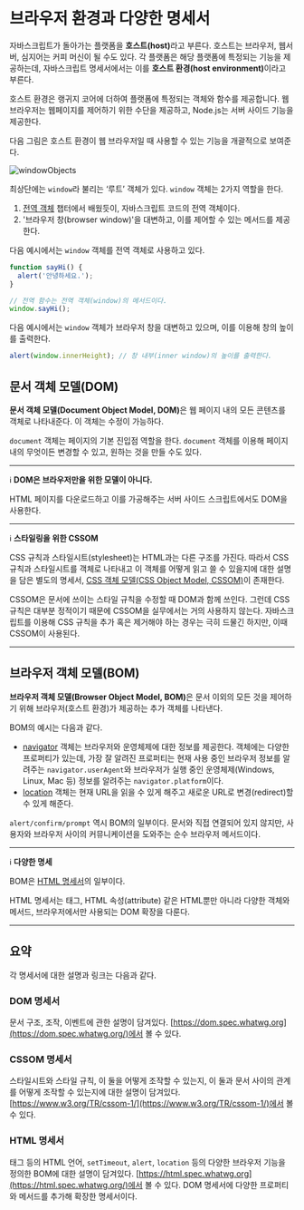 # 브라우저 환경과 다양한 명세서
자바스크립트가 돌아가는 플랫폼을 <strong>호스트(host)</strong>라고 부른다. 호스트는 브라우저, 웹서버, 심지어는 커피 머신이 될 수도 있다. 각 플랫폼은 해당 플랫폼에 특정되는 기능을 제공하는데, 자바스크립트 명세서에서는 이를 <strong>호스트 환경(host environment)</strong>이라고 부른다.

호스트 환경은 랭귀지 코어에 더하여 플랫폼에 특정되는 객체와 함수를 제공합니다. 웹브라우저는 웹페이지를 제어하기 위한 수단을 제공하고, Node.js는 서버 사이드 기능을 제공한다.

다음 그림은 호스트 환경이 웹 브라우저일 때 사용할 수 있는 기능을 개괄적으로 보여준다.

![windowObjects](https://user-images.githubusercontent.com/95019875/167281150-03900408-a9c5-4d76-8cba-d7d7b893dd2c.svg)

최상단에는  `window`라 불리는 ‘루트’ 객체가 있다.  `window`  객체는 2가지 역할을 한다.
1.  [전역 객체](https://github.com/autroshot/studyroom/blob/main/01-javascript/01-%EC%BD%94%EC%96%B4%20%EC%9E%90%EB%B0%94%EC%8A%A4%ED%81%AC%EB%A6%BD%ED%8A%B8/06-%ED%95%A8%EC%88%98%20%EC%8B%AC%ED%99%94%ED%95%99%EC%8A%B5/05-%EC%A0%84%EC%97%AD%20%EA%B0%9D%EC%B2%B4.md#%EC%A0%84%EC%97%AD-%EA%B0%9D%EC%B2%B4)  챕터에서 배웠듯이, 자바스크립트 코드의 전역 객체이다.
2.  '브라우저 창(browser window)'을 대변하고, 이를 제어할 수 있는 메서드를 제공한다.

다음 예시에서는 `window` 객체를 전역 객체로 사용하고 있다.
```js
function sayHi() {
  alert('안녕하세요.');
}

// 전역 함수는 전역 객체(window)의 메서드이다.
window.sayHi();
```
다음 예시에서는 `window` 객체가 브라우저 창을 대변하고 있으며, 이를 이용해 창의 높이를 출력한다.
```js
alert(window.innerHeight); // 창 내부(inner window)의 높이를 출력한다.
```

## 문서 객체 모델(DOM)
<strong>문서 객체 모델(Document Object Model, DOM)</strong>은 웹 페이지 내의 모든 콘텐츠를 객체로 나타내준다. 이 객체는 수정이 가능하다.

`document` 객체는 페이지의 기본 진입점 역할을 한다. `document` 객체를 이용해 페이지 내의 무엇이든 변경할 수 있고, 원하는 것을 만들 수도 있다.

---
:information_source: **DOM은 브라우저만을 위한 모델이 아니다.**

HTML 페이지를 다운로드하고 이를 가공해주는 서버 사이드 스크립트에서도 DOM을 사용한다.

---
:information_source: **스타일링을 위한 CSSOM**

CSS 규칙과 스타일시트(stylesheet)는 HTML과는 다른 구조를 가진다. 따라서 CSS 규칙과 스타일시트를 객체로 나타내고 이 객체를 어떻게 읽고 쓸 수 있을지에 대한 설명을 담은 별도의 명세서, [CSS 객체 모델(CSS Object Model, CSSOM)](https://www.w3.org/TR/cssom-1/)이 존재한다.

CSSOM은 문서에 쓰이는 스타일 규칙을 수정할 때 DOM과 함께 쓰인다. 그런데 CSS 규칙은 대부분 정적이기 때문에 CSSOM을 실무에서는 거의 사용하지 않는다. 자바스크립트를 이용해 CSS 규칙을 추가 혹은 제거해야 하는 경우는 극히 드물긴 하지만, 이때 CSSOM이 사용된다.

---

## 브라우저 객체 모델(BOM)
<strong>브라우저 객체 모델(Browser Object Model, BOM)</strong>은 문서 이외의 모든 것을 제어하기 위해 브라우저(호스트 환경)가 제공하는 추가 객체를 나타낸다.

BOM의 예시는 다음과 같다.
-   [navigator](https://developer.mozilla.org/ko/docs/Web/API/Window/navigator)  객체는 브라우저와 운영체제에 대한 정보를 제공한다. 객체에는 다양한 프로퍼티가 있는데, 가장 잘 알려진 프로퍼티는 현재 사용 중인 브라우저 정보를 알려주는  `navigator.userAgent`와 브라우저가 실행 중인 운영체제(Windows, Linux, Mac 등) 정보를 알려주는  `navigator.platform`이다.
-   [location](https://developer.mozilla.org/ko/docs/Web/API/Window/location)  객체는 현재 URL을 읽을 수 있게 해주고 새로운 URL로 변경(redirect)할 수 있게 해준다.

`alert/confirm/prompt` 역시 BOM의 일부이다. 문서와 직접 연결되어 있지 않지만, 사용자와 브라우저 사이의 커뮤니케이션을 도와주는 순수 브라우저 메서드이다.

---
:information_source: **다양한 명세**

BOM은  [HTML 명세서](https://html.spec.whatwg.org/)의 일부이다.

HTML 명세서는 태그, HTML 속성(attribute) 같은 HTML뿐만 아니라 다양한 객체와 메서드, 브라우저에서만 사용되는 DOM 확장을 다룬다.

---

## 요약
각 명세서에 대한 설명과 링크는 다음과 같다.

### DOM 명세서
문서 구조, 조작, 이벤트에 관한 설명이 담겨있다. [https://dom.spec.whatwg.org](https://dom.spec.whatwg.org/)에서 볼 수 있다.

### CSSOM 명세서
스타일시트와 스타일 규칙, 이 둘을 어떻게 조작할 수 있는지, 이 둘과 문서 사이의 관계를 어떻게 조작할 수 있는지에 대한 설명이 담겨있다.  [https://www.w3.org/TR/cssom-1/](https://www.w3.org/TR/cssom-1/)에서 볼 수 있다.

### HTML 명세서
태그 등의 HTML 언어,  `setTimeout`,  `alert`,  `location`  등의 다양한 브라우저 기능을 정의한 BOM에 대한 설명이 담겨있다.  [https://html.spec.whatwg.org](https://html.spec.whatwg.org/)에서 볼 수 있다. DOM 명세서에 다양한 프로퍼티와 메서드를 추가해 확장한 명세서이다.

